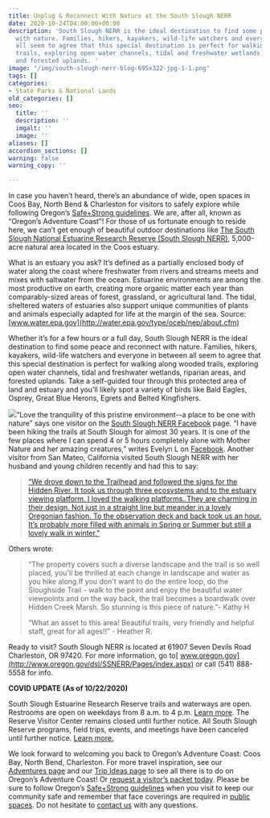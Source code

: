 ```yaml
---
title: Unplug & Reconnect With Nature at the South Slough NERR
date: 2020-10-24T04:00:00+00:00
description: 'South Slough NERR is the ideal destination to find some peace and reconnect
  with nature. Families, hikers, kayakers, wild-life watchers and everyone in between
  all seem to agree that this special destination is perfect for walking along wooded
  trails, exploring open water channels, tidal and freshwater wetlands, riparian areas,
  and forested uplands. '
image: "/img/south-slough-nerr-blog-695x322-jpg-1-1.png"
tags: []
categories:
- State Parks & National Lands
old_categories: []
seo:
  title: ''
  description: ''
  imgalt: ''
  image: ''
aliases: []
accordion_sections: []
warning: false
warning_copy: ''

---
```

In case you haven’t heard, there’s an abundance of wide, open spaces in Coos Bay, North Bend & Charleston for visitors to safely explore while following Oregon’s [Safe+Strong guidelines](https://govstatus.egov.com/reopening-oregon). We are, after all, known as “Oregon’s Adventure Coast”! For those of us fortunate enough to reside here, we can’t get enough of beautiful outdoor destinations like [The South Slough National Estuarine Research Reserve (South Slough NERR)](https://www.oregon.gov/dsl/SS/Pages/About.aspx), 5,000-acre natural area located in the Coos estuary.

What is an estuary you ask? It’s defined as a partially enclosed body of water along the coast where freshwater from rivers and streams meets and mixes with saltwater from the ocean. Estuarine environments are among the most productive on earth, creating more organic matter each year than comparably-sized areas of forest, grassland, or agricultural land. The tidal, sheltered waters of estuaries also support unique communities of plants and animals especially adapted for life at the margin of the sea. Source: [www.water.epa.gov](http://water.epa.gov/type/oceb/nep/about.cfm)

Whether it’s for a few hours or a full day, South Slough NERR is the ideal destination to find some peace and reconnect with nature. Families, hikers, kayakers, wild-life watchers and everyone in between all seem to agree that this special destination is perfect for walking along wooded trails, exploring open water channels, tidal and freshwater wetlands, riparian areas, and forested uplands. Take a self-guided tour through this protected area of land and estuary and you’ll likely spot a variety of birds like Bald Eagles, Osprey, Great Blue Herons, Egrets and Belted Kingfishers.

![](/img/south-slough-nerr-blog-695x322-jpg-2.png)“Love the tranquility of this pristine environment--a place to be one with nature” says one visitor on the [South Slough NERR Facebook](https://www.facebook.com/SouthSloughEstuary/) page. “I have been hiking the trails at South Slough for almost 30 years. It is one of the few places where I can spend 4 or 5 hours completely alone with Mother Nature and her amazing creatures,” writes Evelyn L on [Facebook](https://www.facebook.com/SouthSloughEstuary/). Another visitor from San Mateo, California visited South Slough NERR with her husband and young children recently and had this to say:

> [“We drove down to the Trailhead and followed the signs for the Hidden River. It took us through three ecosystems and to the estuary viewing platform. I loved the walking platforms. They are charming in their design. Not just in a straight line but meander in a lovely Oregonian fashion. To the observation deck and back took us an hour. It’s probably more filled with animals in Spring or Summer but still a lovely walk in winter.”]()

Others wrote:

> “The property covers such a diverse landscape and the trail is so well placed, you'll be thrilled at each change in landscape and water as you hike along.If you don't want to do the entire loop, do the Sloughside Trail - walk to the point and enjoy the beautiful water viewpoints and on the way back, the trail becomes a boardwalk over Hidden Creek Marsh. So stunning is this piece of nature.”- Kathy H
>
> “What an asset to this area! Beautiful trails, very friendly and helpful staff, great for all ages!!” - Heather R.

Ready to visit? South Slough NERR is located at 61907 Seven Devils Road Charleston, OR 97420. For more information, go to[ www.oregon.gov](http://www.oregon.gov/dsl/SSNERR/Pages/index.aspx) or call (541) 888-5558 for info.

**COVID UPDATE (As of 10/22/2020)**

South Slough Estuarine Research Reserve trails and waterways are open. Restrooms are open on weekdays from 8 a.m. to 4 p.m. [Learn more](https://www.oregon.gov/dsl/News/Documents/NewsRelease_SouthSloughReopeningTrailsRestrooms.pdf). The Reserve Visitor Center remains closed until further notice. All South Slough Reserve programs, field trips, events, and meetings have been canceled until further notice. [Learn more.](https://www.oregon.gov/dsl/SS/Documents/SouthSloughVC_closure.pdf)

We look forward to welcoming you back to Oregon’s Adventure Coast: Coos Bay, North Bend, Charleston. For more travel inspiration, see our [Adventures page](https://www.oregonsadventurecoast.com/adventures) and our [Trip Ideas page](https://www.oregonsadventurecoast.com/tripideas) to see all there is to do on Oregon’s Adventure Coast! Or [request a visitor’s packet today](https://www.oregonsadventurecoast.com/contact/#contactform). Please be sure to follow Oregon’s [Safe+Strong guidelines](https://govstatus.egov.com/reopening-oregon) when you visit to keep our community safe and remember that face coverings are required in [public spaces](https://sharedsystems.dhsoha.state.or.us/DHSForms/Served/le2288K.pdf). Do not hesitate to [contact us](https://www.oregonsadventurecoast.com/contact/) with any questions.